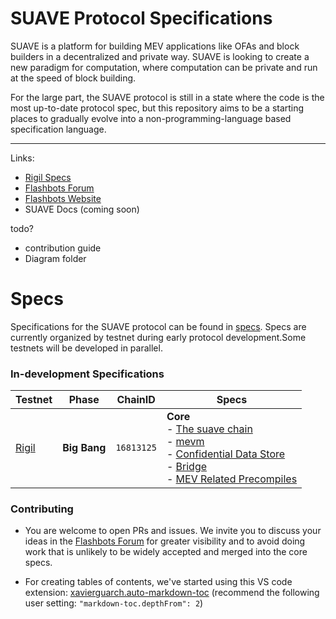 # SUAVE Protocol Specifications

SUAVE is a platform for building MEV applications like OFAs and block builders in a decentralized and private way. SUAVE is looking to create a new paradigm for computation, where computation can be private and run at the speed of block building.

For the large part, the SUAVE protocol is still in a state where the code is the most up-to-date protocol spec, but this repository aims to be a starting places to gradually evolve into a non-programming-language based specification language.

---

Links:

- [Rigil Specs](./specs/rigil/)
- [Flashbots Forum](https://collective.flashbots.net/)
- [Flashbots Website](https://www.flashbots.net/)
- SUAVE Docs (coming soon)

todo?
- contribution guide
- Diagram folder

# Specs

Specifications for the SUAVE protocol can be found in [specs](./specs/). Specs are currently organized by testnet during early protocol development.Some testnets will be developed in parallel.

### In-development Specifications

| Testnet | Phase      | ChainID   | Specs                                                                                                                                                                                                                                     |
|---------|------------|-----------|--------------------------------------------------------------------------------------------------------------------------------------------------------------------------------------------------------------------------------------------|
| [Rigil](./specs/rigil/)  | **Big Bang** | `16813125` | **Core** <br/> - [The suave chain](./specs/rigil/suave-chain.md) <br/> - [mevm](./specs/rigil/mevm.md) <br/> - [Confidential Data Store](./specs/rigil/confidential-data-store.md) <br/> - [Bridge](./specs/rigil/bridge.md) <br/> - [MEV Related Precompiles](./specs/rigil/precompiles.md) |

### Contributing

* You are welcome to open PRs and issues. We invite you to discuss your ideas in the [Flashbots Forum](https://collective.flashbots.net/) for greater visibility and to avoid doing work that is unlikely to be widely accepted and merged into the core specs.

* For creating tables of contents, we've started using this VS code extension: [xavierguarch.auto-markdown-toc](https://marketplace.visualstudio.com/items?itemName=xavierguarch.auto-markdown-toc) (recommend the following user setting: `"markdown-toc.depthFrom": 2`)